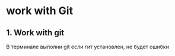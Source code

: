# work with Git
## 1. Work with git

 В терминале выполни  git 
 если гит установлен, не будет ошибки
 